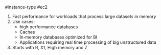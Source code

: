 #instance-type #ec2
1. Fast performance for workloads that process large datasets in memory
2. Use cases:
	- high performance databases
	- Caches
	- In-memory databases optimized for BI
	- Applications requiring real time processing of big unstructured data
3. Starts with R, X1, High memory and Z